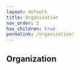 ```yaml
---
layout: default
title: Organization
nav_order: 3
has_children: true
permalink: /organization/
---
```


## Organization
